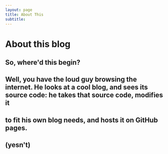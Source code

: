 ```yaml
---
layout: page
title: About This
subtitle:
---
```

# About this blog

## So, where'd this begin?
## Well, you have the loud guy browsing the internet. He looks at a cool blog, and sees its source code: he takes that source code, modifies it
## to fit his own blog needs, and hosts it on GitHub pages.
## (yesn't)
